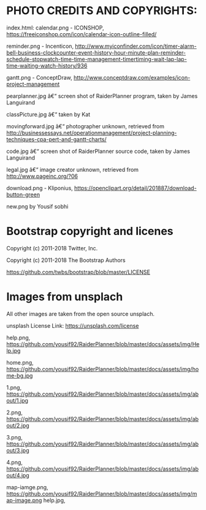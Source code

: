 # PHOTO CREDITS AND COPYRIGHTS:
index.html: 
calendar.png - ICONSHOP, https://freeiconshop.com/icon/calendar-icon-outline-filled/

reminder.png - Incenticon, http://www.myiconfinder.com/icon/timer-alarm-bell-business-clockcounter-event-history-hour-minute-plan-reminder-schedule-stopwatch-time-time-management-timertiming-wait-lap-lap-time-waiting-watch-history/936 

gantt.png - ConceptDraw, http://www.conceptdraw.com/examples/icon-project-management 
 
pearplanner.jpg â€“ screen shot of RaiderPlanner program, taken by James Languirand 

classPicture.jpg â€“ taken by Kat 

movingforward.jpg â€“ photographer unknown, retrieved from http://businessessays.net/operationmanagement/project-planning-techniques-cpa-pert-and-gantt-charts/ 
 
code.jpg â€“ screen shot of RaiderPlanner source code, taken by James Languirand 

legal.jpg â€“ image creator unknown, retrieved from http://www.pageinc.org/?06 
 
download.png - Kliponius, https://openclipart.org/detail/201887/download-button-green 

new.png by Yousif sobhi
 
# Bootstrap copyright and licenes  
Copyright (c) 2011-2018 Twitter, Inc. 

Copyright (c) 2011-2018 The Bootstrap Authors 

https://github.com/twbs/bootstrap/blob/master/LICENSE

# Images from unsplach
All other images are taken from the open source unsplach.

unsplash License Link: https://unsplash.com/license

help.png, https://github.com/yousif92/RaiderPlanner/blob/master/docs/assets/img/Help.jpg

home.png, https://github.com/yousif92/RaiderPlanner/blob/master/docs/assets/img/home-bg.jpg

1.png, https://github.com/yousif92/RaiderPlanner/blob/master/docs/assets/img/about/1.jpg

2.png, https://github.com/yousif92/RaiderPlanner/blob/master/docs/assets/img/about/2.jpg

3.png, https://github.com/yousif92/RaiderPlanner/blob/master/docs/assets/img/about/3.jpg

4.png, https://github.com/yousif92/RaiderPlanner/blob/master/docs/assets/img/about/4.jpg

map-iamge.png, https://github.com/yousif92/RaiderPlanner/blob/master/docs/assets/img/map-image.png
help.jpg, 

